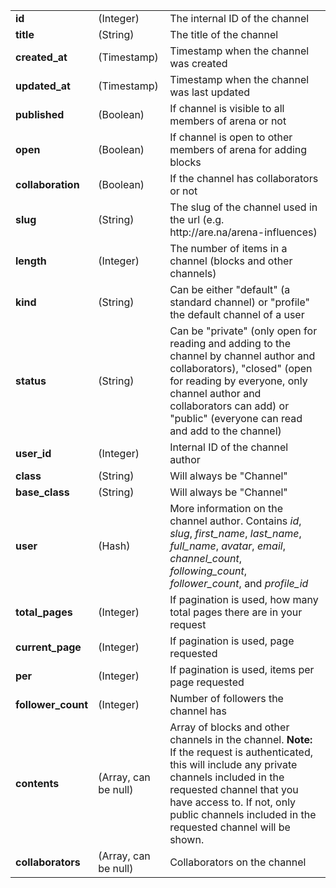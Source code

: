 <table>
  <tbody>
    <tr>
      <td><b>id</b></td>
      <td>(Integer)</td>
      <td>The internal ID of the channel</td>
    </tr>
    <tr>
      <td><b>title</b></td>
      <td>(String)</td>
      <td>The title of the channel</td>
    </tr>
    <tr>
      <td><b>created_at</b></td>
      <td>(Timestamp)</td>
      <td>Timestamp when the channel was created</td>
    </tr>
    <tr>
      <td><b>updated_at</b></td>
      <td>(Timestamp)</td>
      <td>Timestamp when the channel was last updated</td>
    </tr>
    <tr>
      <td><b>published</b></td>
      <td>(Boolean)</td>
      <td>If channel is visible to all members of arena or not</td>
    </tr>
    <tr>
      <td><b>open</b></td>
      <td>(Boolean)</td>
      <td>If channel is open to other members of arena for adding blocks</td>
    </tr>
    <tr>
      <td><b>collaboration</b></td>
      <td>(Boolean)</td>
      <td>If the channel has collaborators or not</td>
    </tr>
    <tr>
      <td><b>slug</b></td>
      <td>(String)</td>
      <td>
        The slug of the channel used in the url (e.g.
        http://are.na/arena-influences)
      </td>
    </tr>
    <tr>
      <td><b>length</b></td>
      <td>(Integer)</td>
      <td>The number of items in a channel (blocks and other channels)</td>
    </tr>
    <tr>
      <td><b>kind</b></td>
      <td>(String)</td>
      <td>
        Can be either "default" (a standard channel) or "profile" the default
        channel of a user
      </td>
    </tr>
    <tr>
      <td><b>status</b></td>
      <td>(String)</td>
      <td>
        Can be "private" (only open for reading and adding to the channel by
        channel author and collaborators), "closed" (open for reading by
        everyone, only channel author and collaborators can add) or "public"
        (everyone can read and add to the channel)
      </td>
    </tr>
    <tr>
      <td><b>user_id</b></td>
      <td>(Integer)</td>
      <td>Internal ID of the channel author</td>
    </tr>
    <tr>
      <td><b>class</b></td>
      <td>(String)</td>
      <td>Will always be "Channel"</td>
    </tr>
    <tr>
      <td><b>base_class</b></td>
      <td>(String)</td>
      <td>Will always be "Channel"</td>
    </tr>
    <tr>
      <td><b>user</b></td>
      <td>(Hash)</td>
      <td>
        More information on the channel author. Contains <i>id</i>, <i>slug</i>,
        <i>first_name</i>, <i>last_name</i>, <i>full_name</i>, <i>avatar</i>,
        <i>email</i>, <i>channel_count</i>, <i>following_count</i>,
        <i>follower_count</i>, and <i>profile_id</i>
      </td>
    </tr>
    <tr>
      <td><b>total_pages</b></td>
      <td>(Integer)</td>
      <td>
        If pagination is used, how many total pages there are in your request
      </td>
    </tr>
    <tr>
      <td><b>current_page</b></td>
      <td>(Integer)</td>
      <td>If pagination is used, page requested</td>
    </tr>
    <tr>
      <td><b>per</b></td>
      <td>(Integer)</td>
      <td>If pagination is used, items per page requested</td>
    </tr>
    <tr>
      <td><b>follower_count</b></td>
      <td>(Integer)</td>
      <td>Number of followers the channel has</td>
    </tr>
    <tr>
      <td><b>contents</b></td>
      <td>(Array, can be null)</td>
      <td>
        Array of blocks and other channels in the channel. <b>Note:</b> If the
        request is authenticated, this will include any private channels
        included in the requested channel that you have access to. If not, only
        public channels included in the requested channel will be shown.
      </td>
    </tr>
    <tr>
      <td><b>collaborators</b></td>
      <td>(Array, can be null)</td>
      <td>Collaborators on the channel</td>
    </tr>
  </tbody>
</table>
